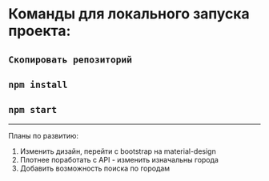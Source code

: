 # Команды для локального запуска проекта: 
## `Скопировать репозиторий`
## `npm install`
## `npm start`

---
Планы по развитию: 
 1. Изменить дизайн, перейти с bootstrap на material-design
 2. Плотнее поработать с API - изменить изначальны города
 3. Добавить возможность поиска по городам
 
